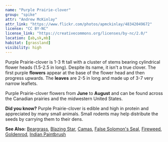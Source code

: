 ```yaml
---
name: "Purple Prairie-clover"
group: "spike"
attr: "Andrew McKinlay"
attr_link: "https://www.flickr.com/photos/apmckinlay/48342049672"
license: "CC BY-NC"
license_link: "https://creativecommons.org/licenses/by-nc/2.0/"
location: [ab,sk,mb]
habitat: [grassland]
visibility: high
---
```

Purple Prairie-clover is 1-3 ft tall with a cluster of stems bearing cylindrical flower heads (1.5-2.5 in long). Despite its name, it isn't a true clover. The first purple **flowers** appear at the base of the flower head and then progress upwards. The **leaves** are 2-5 in long and made up of 3-7 very narrow leaflets.

Purple Prairie-clover flowers from **June** to **August** and can be found across the Canadian prairies and the midwestern United States.

**Did you know?** Purple Prairie-clover is edible and high in protein and appreciated by many small animals. Small rodents may help distribute the seeds by carrying them to their dens.

<!-- generated, do not edit -->
**See Also:**
[Beargrass](/plants/beargras),
[Blazing Star](/plants/blazstar),
[Camas](/plants/camas),
[False Solomon's Seal](/plants/falsesol),
[Fireweed](/plants/fireweed),
[Goldenrod](/plants/goldrod),
[Indian Paintbrush](/plants/indian)

